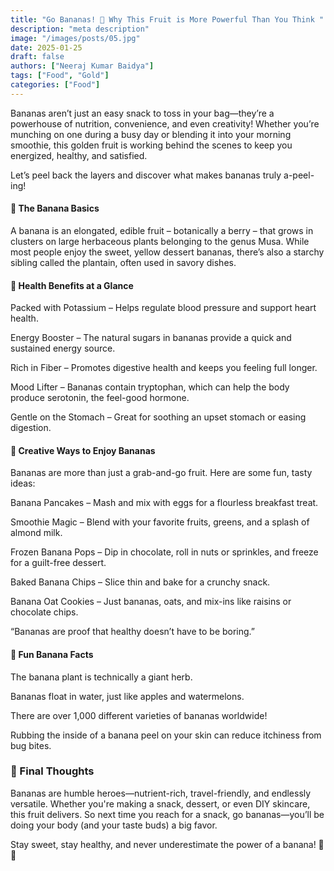 ```yaml
---
title: "Go Bananas! 🍌 Why This Fruit is More Powerful Than You Think "
description: "meta description"
image: "/images/posts/05.jpg"
date: 2025-01-25
draft: false
authors: ["Neeraj Kumar Baidya"]
tags: ["Food", "Gold"]
categories: ["Food"]
---
```


Bananas aren’t just an easy snack to toss in your bag—they’re a powerhouse of nutrition, convenience, and even creativity! Whether you’re munching on one during a busy day or blending it into your morning smoothie, this golden fruit is working behind the scenes to keep you energized, healthy, and satisfied.

Let’s peel back the layers and discover what makes bananas truly a-peel-ing!

#### 🌟 The Banana Basics

A banana is an elongated, edible fruit – botanically a berry – that grows in clusters on large herbaceous plants belonging to the genus Musa. While most people enjoy the sweet, yellow dessert bananas, there’s also a starchy sibling called the plantain, often used in savory dishes.

#### 🍌 Health Benefits at a Glance

Packed with Potassium – Helps regulate blood pressure and support heart health.

Energy Booster – The natural sugars in bananas provide a quick and sustained energy source.

Rich in Fiber – Promotes digestive health and keeps you feeling full longer.

Mood Lifter – Bananas contain tryptophan, which can help the body produce serotonin, the feel-good hormone.

Gentle on the Stomach – Great for soothing an upset stomach or easing digestion.

#### 🧁 Creative Ways to Enjoy Bananas

Bananas are more than just a grab-and-go fruit. Here are some fun, tasty ideas:

Banana Pancakes – Mash and mix with eggs for a flourless breakfast treat.

Smoothie Magic – Blend with your favorite fruits, greens, and a splash of almond milk.

Frozen Banana Pops – Dip in chocolate, roll in nuts or sprinkles, and freeze for a guilt-free dessert.

Baked Banana Chips – Slice thin and bake for a crunchy snack.

Banana Oat Cookies – Just bananas, oats, and mix-ins like raisins or chocolate chips.

“Bananas are proof that healthy doesn’t have to be boring.”

#### 🌿 Fun Banana Facts

The banana plant is technically a giant herb.

Bananas float in water, just like apples and watermelons.

There are over 1,000 different varieties of bananas worldwide!

Rubbing the inside of a banana peel on your skin can reduce itchiness from bug bites.

### 💛 Final Thoughts

Bananas are humble heroes—nutrient-rich, travel-friendly, and endlessly versatile. Whether you're making a snack, dessert, or even DIY skincare, this fruit delivers. So next time you reach for a snack, go bananas—you’ll be doing your body (and your taste buds) a big favor.

Stay sweet, stay healthy, and never underestimate the power of a banana! 🍌✨
